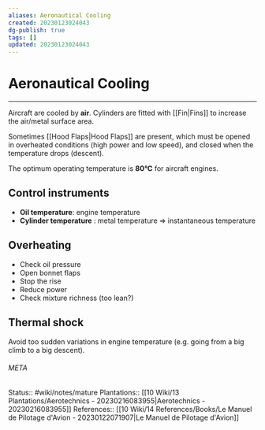 ```yaml
---
aliases: Aeronautical Cooling
created: 20230123024043
dg-publish: true
tags: []
updated: 20230123024043
---
```

# Aeronautical Cooling
---
Aircraft are cooled by **air**. Cylinders are fitted with [[Fin\|Fins]] to increase the air/metal surface area.

Sometimes [[Hood Flaps\|Hood Flaps]] are present, which must be opened in overheated conditions (high power and low speed), and closed when the temperature drops (descent).

The optimum operating temperature is **80°C** for aircraft engines.

## Control instruments
- **Oil temperature**: engine temperature
- **Cylinder temperature** : metal temperature => instantaneous temperature

## Overheating
- Check oil pressure
- Open bonnet flaps
- Stop the rise
- Reduce power
- Check mixture richness (too lean?)

## Thermal shock
Avoid too sudden variations in engine temperature (e.g. going from a big climb to a big descent).






###### META
Status:: #wiki/notes/mature 
Plantations:: [[10 Wiki/13 Plantations/Aerotechnics - 20230216083955\|Aerotechnics - 20230216083955]]
References:: [[10 Wiki/14 References/Books/Le Manuel de Pilotage d'Avion - 20230122071907\|Le Manuel de Pilotage d'Avion]]

